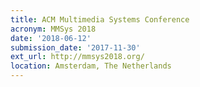 ```yaml
---
title: ACM Multimedia Systems Conference
acronym: MMSys 2018
date: '2018-06-12'
submission_date: '2017-11-30'
ext_url: http://mmsys2018.org/
location: Amsterdam, The Netherlands
---
```


